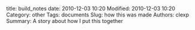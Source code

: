 title: build_notes
date: 2010-12-03 10:20
Modified: 2010-12-03 10:20
Category: other
Tags: documents
Slug: how this was made
Authors: clexp
Summary: A story about how I put this together